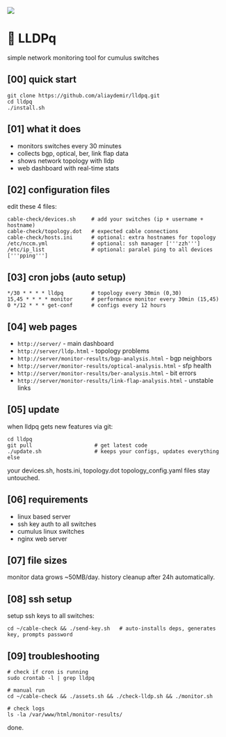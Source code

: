 ![](assets/nvidia.png)

# 🚀️ LLDPq

simple network monitoring tool for cumulus switches

## [00] quick start  

``` 
git clone https://github.com/aliaydemir/lldpq.git 
cd lldpq
./install.sh 
```

## [01] what it does

- monitors switches every 30 minutes  
- collects bgp, optical, ber, link flap data
- shows network topology with lldp
- web dashboard with real-time stats

## [02] configuration files

edit these 4 files:

```
cable-check/devices.sh     # add your switches (ip + username + hostname)
cable-check/topology.dot   # expected cable connections
cable-check/hosts.ini      # optional: extra hostnames for topology  
/etc/nccm.yml              # optional: ssh manager ['''zzh''']
/etc/ip_list               # optional: paralel ping to all devices ['''pping''']
```

## [03] cron jobs (auto setup)

```
*/30 * * * * lldpq         # topology every 30min (0,30)
15,45 * * * * monitor      # performance monitor every 30min (15,45)  
0 */12 * * * get-conf      # configs every 12 hours
```

## [04] web pages  

- `http://server/` - main dashboard
- `http://server/lldp.html` - topology problems
- `http://server/monitor-results/bgp-analysis.html` - bgp neighbors
- `http://server/monitor-results/optical-analysis.html` - sfp health
- `http://server/monitor-results/ber-analysis.html` - bit errors
- `http://server/monitor-results/link-flap-analysis.html` - unstable links

## [05] update

when lldpq gets new features via git:

```
cd lldpq
git pull                    # get latest code
./update.sh                 # keeps your configs, updates everything else
```

your devices.sh, hosts.ini, topology.dot topology_config.yaml files stay untouched.

## [06] requirements

- linux based server
- ssh key auth to all switches  
- cumulus linux switches
- nginx web server

## [07] file sizes

monitor data grows ~50MB/day. history cleanup after 24h automatically.

## [08] ssh setup

setup ssh keys to all switches:

```
cd ~/cable-check && ./send-key.sh   # auto-installs deps, generates key, prompts password
```

## [09] troubleshooting

```
# check if cron is running
sudo crontab -l | grep lldpq

# manual run
cd ~/cable-check && ./assets.sh && ./check-lldp.sh && ./monitor.sh

# check logs  
ls -la /var/www/html/monitor-results/
```

done.
